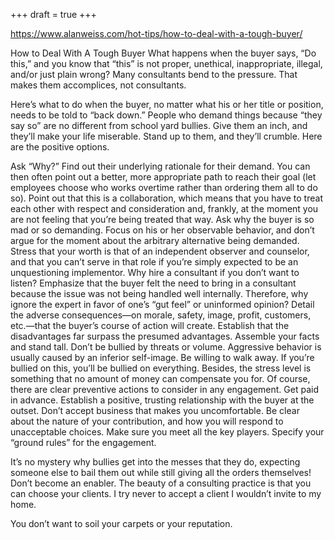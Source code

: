 +++
draft = true
+++

https://www.alanweiss.com/hot-tips/how-to-deal-with-a-tough-buyer/

How to Deal With A Tough Buyer
What happens when the buyer says, “Do this,” and you know that “this” is not proper, unethical, inappropriate, illegal, and/or just plain wrong? Many consultants bend to the pressure. That makes them accomplices, not consultants.

Here’s what to do when the buyer, no matter what his or her title or position, needs to be told to “back down.” People who demand things because “they say so” are no different from school yard bullies. Give them an inch, and they’ll make your life miserable. Stand up to them, and they’ll crumble. Here are the positive options.

Ask “Why?” Find out their underlying rationale for their demand. You can then often point out a better, more appropriate path to reach their goal (let employees choose who works overtime rather than ordering them all to do so).
Point out that this is a collaboration, which means that you have to treat each other with respect and consideration and, frankly, at the moment you are not feeling that you’re being treated that way. Ask why the buyer is so mad or so demanding. Focus on his or her observable behavior, and don’t argue for the moment about the arbitrary alternative being demanded.
Stress that your worth is that of an independent observer and counselor, and that you can’t serve in that role if you’re simply expected to be an unquestioning implementor. Why hire a consultant if you don’t want to listen?
Emphasize that the buyer felt the need to bring in a consultant because the issue was not being handled well internally. Therefore, why ignore the expert in favor of one’s “gut feel” or uninformed opinion?
Detail the adverse consequences—on morale, safety, image, profit, customers, etc.—that the buyer’s course of action will create. Establish that the disadvantages far surpass the presumed advantages.
Assemble your facts and stand tall. Don’t be bullied by threats or volume. Aggressive behavior is usually caused by an inferior self-image.
Be willing to walk away. If you’re bullied on this, you’ll be bullied on everything. Besides, the stress level is something that no amount of money can compensate you for.
Of course, there are clear preventive actions to consider in any engagement. Get paid in advance. Establish a positive, trusting relationship with the buyer at the outset. Don’t accept business that makes you uncomfortable. Be clear about the nature of your contribution, and how you will respond to unacceptable choices. Make sure you meet all the key players. Specify your “ground rules” for the engagement.

It’s no mystery why bullies get into the messes that they do, expecting someone else to bail them out while still giving all the orders themselves! Don’t become an enabler. The beauty of a consulting practice is that you can choose your clients. I try never to accept a client I wouldn’t invite to my home.

You don’t want to soil your carpets or your reputation.

